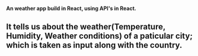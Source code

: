 #### An weather app build in React, using API's in React.
## It tells us about the weather(Temperature, Humidity, Weather conditions) of a paticular city; which is taken as input along with the country. 